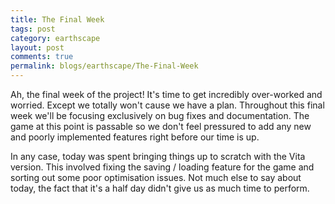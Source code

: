 ```yaml
---
title: The Final Week
tags: post
category: earthscape
layout: post
comments: true
permalink: blogs/earthscape/The-Final-Week
---
```


Ah, the final week of the project! It's time to get incredibly over-worked and worried. Except we totally won't cause we have a plan. Throughout this final week we'll be focusing exclusively on bug fixes and documentation. The game at this point is passable so we don't feel pressured to add any new and poorly implemented features right before our time is up. 

In any case, today was spent bringing things up to scratch with the Vita version. This involved fixing the saving / loading feature for the game and sorting out some poor optimisation issues. Not much else to say about today, the fact that it's a half day didn't give us as much time to perform.